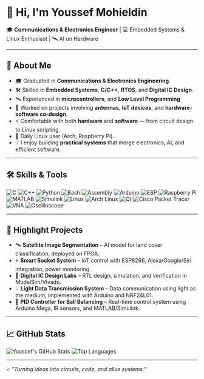 # 👋 Hi, I'm Youssef Mohieldin

🎓 **Communications & Electronics Engineer** | 💻 Embedded Systems & Linux Enthusiast | 🛰 AI on Hardware

---

## 🚀 About Me
- 🎓 Graduated in **Communications & Electronics Engineering**.
- 🛠 Skilled in **Embedded Systems**, **C/C++**, **RTOS**, and **Digital IC Design**.
- 🛰 Experienced in **microcontrollers**, and **Low Level Programming**
- 📡 Worked on projects involving **antennas**, **IoT devices**, and **hardware-software co-design**.
- ⚡ Comfortable with both **hardware** and **software** — from circuit design to Linux scripting.
- 🐧 Daily Linux user (Arch, Raspberry Pi).
- 💡 I enjoy building **practical systems** that merge electronics, AI, and efficient software.

---

## 🛠 Skills & Tools

![C](https://img.shields.io/badge/C-00599C?style=for-the-badge&logo=c&logoColor=white)
![C++](https://img.shields.io/badge/C++-00599C?style=for-the-badge&logo=cplusplus&logoColor=white)
![Python](https://img.shields.io/badge/Python-3670A0?style=for-the-badge&logo=python&logoColor=ffdd54)
![Bash](https://img.shields.io/badge/Bash_Scripting-4EAA25?style=for-the-badge&logo=gnubash&logoColor=white)
![Assembly](https://img.shields.io/badge/Assembly-6E4C13?style=for-the-badge&logoColor=white)
![Arduino](https://img.shields.io/badge/Arduino-00979D?style=for-the-badge&logo=arduino&logoColor=white)
![ESP](https://img.shields.io/badge/ESP-000000?style=for-the-badge&logo=espressif&logoColor=white)
![Raspberry Pi](https://img.shields.io/badge/Raspberry_Pi-A22846?style=for-the-badge&logo=raspberrypi&logoColor=white)
![MATLAB](https://img.shields.io/badge/MATLAB-FF6600?style=for-the-badge&logo=mathworks&logoColor=white)
![Simulink](https://img.shields.io/badge/Simulink-FF9900?style=for-the-badge&logo=mathworks&logoColor=white)
![Linux](https://img.shields.io/badge/Linux-FCC624?style=for-the-badge&logo=linux&logoColor=black)
![Arch Linux](https://img.shields.io/badge/Arch_Linux-1793D1?style=for-the-badge&logo=arch-linux&logoColor=white)
![Qt](https://img.shields.io/badge/Qt-41CD52?style=for-the-badge&logo=qt&logoColor=white)
![Cisco Packet Tracer](https://img.shields.io/badge/Packet_Tracer-1BA0D7?style=for-the-badge&logo=cisco&logoColor=white)
![VNA](https://img.shields.io/badge/Vector_Network_Analyzer-1E90FF?style=for-the-badge&logoColor=white)
![Oscilloscope](https://img.shields.io/badge/Oscilloscope-8A2BE2?style=for-the-badge&logoColor=white)

---

## 📌 Highlight Projects
- 🛰 **Satellite Image Segmentation** – AI model for land cover classification, deployed on FPGA.  
- ⚡ **Smart Socket System** – IoT control with ESP8266, Alexa/Google/Siri integration, power monitoring.    
- 🔬 **Digital IC Design Labs** – RTL design, simulation, and verification in ModelSim/Vivado.
- 💡 **Light Data Transmission System** – Data communication using light as the medium, implemented with Arduino and NRF24L01.  
- 🎯 **PID Controller for Ball Balancing** – Real-time control system using Arduino Mega, IR sensors, and MATLAB/Simulink.
  
---

## 📈 GitHub Stats

![Youssef's GitHub Stats](https://github-readme-stats.vercel.app/api?username=your-github-username&show_icons=true&theme=tokyonight)
![Top Languages](https://github-readme-stats.vercel.app/api/top-langs/?username=your-github-username&layout=compact&theme=tokyonight)

---


⭐ *"Turning ideas into circuits, code, and alive systems."*
